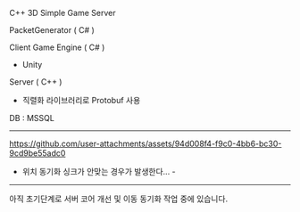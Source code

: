 C++ 3D Simple Game Server

PacketGenerator ( C# )

Client Game Engine ( C# )
- Unity
  
Server ( C++ ) 
- 직렬화 라이브러리로 Protobuf 사용

DB : MSSQL

- - - - - - - - - - - - - - - - - -

https://github.com/user-attachments/assets/94d008f4-f9c0-4bb6-bc30-9cd9be55adc0

- 위치 동기화 싱크가 안맞는 경우가 발생한다... -


 - - - - - - - - - - - -
아직 초기단계로 서버 코어 개선 및 이동 동기화 작업 중에 있습니다.
